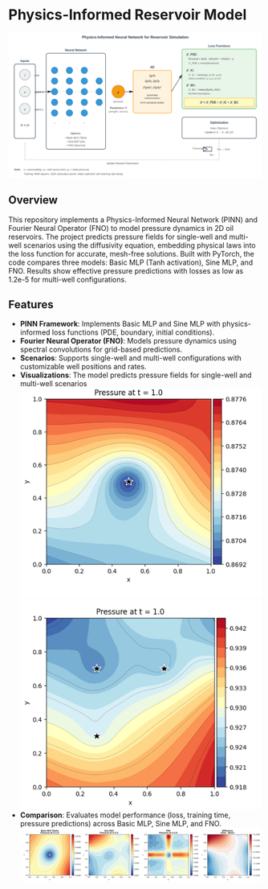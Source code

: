 # Physics-Informed Reservoir Model

![PINN_structure](https://github.com/Akmuhammet01/Physics-informed_Reservoir_Model/blob/main/images/Screenshot%20from%202025-10-25%2021-02-51.png)

## Overview
This repository implements a Physics-Informed Neural Network (PINN) and Fourier Neural Operator (FNO) to model pressure dynamics in 2D oil reservoirs. The project predicts pressure fields for single-well and multi-well scenarios using the diffusivity equation, embedding physical laws into the loss function for accurate, mesh-free solutions. Built with PyTorch, the code compares three models: Basic MLP (Tanh activation), Sine MLP, and FNO. Results show effective pressure predictions with losses as low as 1.2e-5 for multi-well configurations.

## Features
- **PINN Framework**: Implements Basic MLP and Sine MLP with physics-informed loss functions (PDE, boundary, initial conditions).
- **Fourier Neural Operator (FNO)**: Models pressure dynamics using spectral convolutions for grid-based predictions.
- **Scenarios**: Supports single-well and multi-well configurations with customizable well positions and rates.
- **Visualizations**: The model predicts pressure fields for single-well and multi-well scenarios
![Visualizations](https://github.com/Akmuhammet01/Physics-informed_Reservoir_Model/blob/main/images/Screenshot%20from%202025-10-25%2019-03-55.png)
![Visualizations](https://github.com/Akmuhammet01/Physics-informed_Reservoir_Model/blob/main/images/Screenshot%20from%202025-10-25%2019-03-43.png)
- **Comparison**: Evaluates model performance (loss, training time, pressure predictions) across Basic MLP, Sine MLP, and FNO.
![Visualizations](https://github.com/Akmuhammet01/Physics-informed_Reservoir_Model/blob/main/images/Screenshot%20from%202025-10-25%2020-46-22.png)
